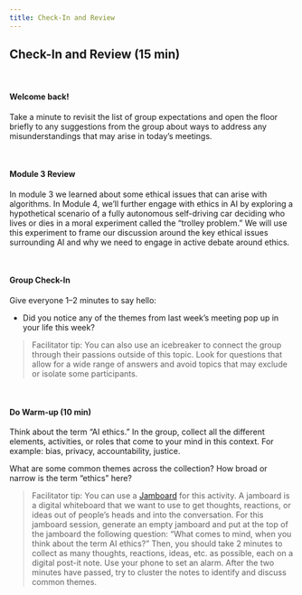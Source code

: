 ```yaml
---
title: Check-In and Review
---
```


## Check-In and Review (15 min)

<br>

#### Welcome back!

Take a minute to revisit the list of group expectations and open the floor briefly to any suggestions from the group about ways to address any misunderstandings that may arise in today’s meetings.

<br>

#### Module 3 Review 
In module 3 we learned about some ethical issues that can arise with algorithms. In Module 4, we’ll further engage with ethics in AI by exploring a hypothetical scenario of a fully autonomous self-driving car deciding who lives or dies in a moral experiment called the “trolley problem.” We will use this experiment to frame our discussion around the key ethical issues surrounding AI and why we need to engage in active debate around ethics.

<br>

#### Group Check-In
Give everyone 1–2 minutes to say hello:
* Did you notice any of the themes from last week’s meeting pop up in your life this week? 

> Facilitator tip: You can also use an icebreaker to connect the group through their passions outside of this topic. Look for questions that allow for a wide range of answers and avoid topics that may exclude or isolate some participants.

<br>

#### Do Warm-up (10 min)		
Think about the term “AI ethics.” In the group, collect all the different elements, activities, or roles that come to your mind in this context. For example: bias, privacy, accountability, justice. 

What are some common themes across the collection? How broad or narrow is the term “ethics” here? 

> Facilitator tip: You can use a [Jamboard](https://jamboard.google.com/) for this activity. A jamboard is a digital whiteboard that we want to use to get thoughts, reactions, or ideas out of people’s heads and into the conversation. For this jamboard session, generate an empty jamboard and put at the top of the jamboard the following question: “What comes to mind, when you think about the term AI ethics?” Then, you should take 2 minutes to collect as many thoughts, reactions, ideas, etc. as possible, each on a digital post-it note. Use your phone to set an alarm. After the two minutes have passed, try to cluster the notes to identify and discuss common themes. 
